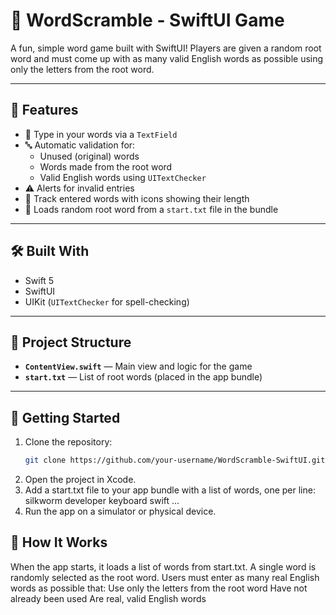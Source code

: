 # 🧠 WordScramble - SwiftUI Game

A fun, simple word game built with SwiftUI! Players are given a random root word and must come up with as many valid English words as possible using only the letters from the root word.

---

## 📱 Features

- 📝 Type in your words via a `TextField`
- 🔤 Automatic validation for:
  - Unused (original) words
  - Words made from the root word
  - Valid English words using `UITextChecker`
- ⚠️ Alerts for invalid entries
- 📃 Track entered words with icons showing their length
- 🔄 Loads random root word from a `start.txt` file in the bundle

---

## 🛠 Built With

- Swift 5
- SwiftUI
- UIKit (`UITextChecker` for spell-checking)

---

## 📂 Project Structure

- **`ContentView.swift`** — Main view and logic for the game
- **`start.txt`** — List of root words (placed in the app bundle)

---

## 🚀 Getting Started

1. Clone the repository:
   ```bash
   git clone https://github.com/your-username/WordScramble-SwiftUI.git
2. Open the project in Xcode.
3. Add a start.txt file to your app bundle with a list of words, one per line:
silkworm
developer
keyboard
swift
...
4. Run the app on a simulator or physical device.

## 🧠 How It Works
When the app starts, it loads a list of words from start.txt.
A single word is randomly selected as the root word.
Users must enter as many real English words as possible that:
Use only the letters from the root word
Have not already been used
Are real, valid English words
